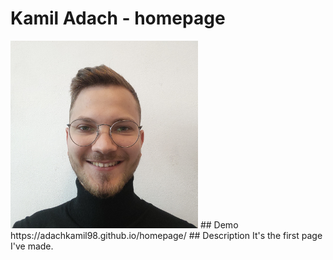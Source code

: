 # Kamil Adach - homepage
<img src="https://raw.githubusercontent.com/adachkamil98/homepage/main/images/IMG20220511135451.jpg" alt="Kamil Adach" width="300px" />
## Demo
https://adachkamil98.github.io/homepage/
## Description
It's the first page I've made.
